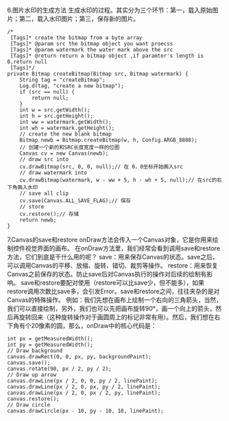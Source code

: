6.图片水印的生成方法
生成水印的过程。其实分为三个环节：第一，载入原始图片；第二，载入水印图片；第三，保存新的图片。
```  
/*
 [Tags]* create the bitmap from a byte array
 [Tags]* @param src the bitmap object you want proecss
 [Tags]* @param watermark the water mark above the src
 [Tags]* @return return a bitmap object ,if paramter's length is 0,return null
 [Tags]*/
private Bitmap createBitmap(Bitmap src, Bitmap watermark) {
	String tag = "createBitmap";
	Log.d(tag, "create a new bitmap");
	if (src == null) {
		return null;
	}
	int w = src.getWidth();
	int h = src.getHeight();
	int ww = watermark.getWidth();
	int wh = watermark.getHeight();
	// create the new blank bitmap
	Bitmap newb = Bitmap.createBitmap(w, h, Config.ARGB_8888);
	// 创建一个新的和SRC长度宽度一样的位图
	Canvas cv = new Canvas(newb);
	// draw src into
	cv.drawBitmap(src, 0, 0, null);// 在 0，0坐标开始画入src
	// draw watermark into
	cv.drawBitmap(watermark, w - ww + 5, h - wh + 5, null);// 在src的右下角画入水印
	// save all clip
	cv.save(Canvas.ALL_SAVE_FLAG);// 保存
	// store
	cv.restore();// 存储
	return newb;
}
```
7.Canvas的save和restore
onDraw方法会传入一个Canvas对象，它是你用来绘制控件视觉界面的画布。
在onDraw方法里，我们经常会看到调用save和restore方法，它们到底是干什么用的呢？
save：用来保存Canvas的状态。save之后，可以调用Canvas的平移、放缩、旋转、错切、裁剪等操作。
restore：用来恢复Canvas之前保存的状态。防止save后对Canvas执行的操作对后续的绘制有影响。
save和restore要配对使用（restore可以比save少，但不能多），如果restore调用次数比save多，会引发Error。save和restore之间，往往夹杂的是对Canvas的特殊操作。
例如：我们先想在画布上绘制一个右向的三角箭头，当然，我们可以直接绘制，另外，我们也可以先把画布旋转90°，画一个向上的箭头，然后再旋转回来（这种旋转操作对于画圆周上的标记非常有用）。然后，我们想在右下角有个20像素的圆，那么，onDraw中的核心代码是：
```  
int px = getMeasuredWidth();
int py = getMeasuredWidth();
// Draw background
canvas.drawRect(0, 0, px, py, backgroundPaint);
canvas.save();
canvas.rotate(90, px / 2, py / 2);
// Draw up arrow
canvas.drawLine(px / 2, 0, 0, py / 2, linePaint);
canvas.drawLine(px / 2, 0, px, py / 2, linePaint);
canvas.drawLine(px / 2, 0, px / 2, py, linePaint);
canvas.restore();
// Draw circle
canvas.drawCircle(px - 10, py - 10, 10, linePaint);
```
